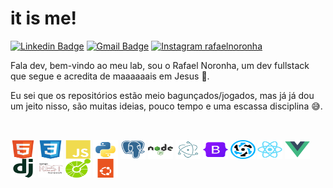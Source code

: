 # it is me!

[![Linkedin Badge](https://img.shields.io/badge/-LinkedIn-blue?style=flat-square&logo=Linkedin&logoColor=white&link=https://www.linkedin.com/in/rafael-de-souza-noronha-4390a2106/)](https://www.linkedin.com/in/rafael-de-souza-noronha-4390a2106/)
[![Gmail Badge](https://img.shields.io/badge/-Gmail-c14438?style=flat-square&logo=Gmail&logoColor=white&link=mailto:rafaelsnoronhag@gmail.com)](mailto:rafaelsnoronhag@gmail.com)
[![Instagram rafaelnoronha](https://img.shields.io/badge/Instagram-E4405F?style=flat-square&logo=instagram&logoColor=white)](https://instagram.com/rafaelsnoronha)
<!-- [![GitHub rafaelnoronha](https://img.shields.io/github/followers/rafaelnoronha?label=follow&style=social)](https://github.com/rafaelnoronha) -->

Fala dev, bem-vindo ao meu lab, sou o Rafael Noronha, um dev fullstack que segue e acredita de maaaaaais em Jesus :crown:.

Eu sei que os repositórios estão meio bagunçados/jogados, mas já já dou um jeito nisso, são muitas ideias, pouco tempo e uma escassa disciplina :sweat_smile:.

##
<div style="display: inline_block"><br>
  <img align="center" alt="Rafa-HTML" height="30" width="40" src="https://raw.githubusercontent.com/devicons/devicon/master/icons/html5/html5-original.svg">
  <img align="center" alt="Rafa-CSS" height="30" width="40" src="https://raw.githubusercontent.com/devicons/devicon/master/icons/css3/css3-original.svg">
  <img align="center" alt="Rafa-Js" height="30" width="40" src="https://raw.githubusercontent.com/devicons/devicon/master/icons/javascript/javascript-plain.svg">
  <img align="center" alt="Rafa-Python" height="30" width="40" src="https://raw.githubusercontent.com/devicons/devicon/master/icons/python/python-original.svg">
  <img align="center" alt="Rafa-Python" height="30" width="40" src="https://raw.githubusercontent.com/devicons/devicon/master/icons/postgresql/postgresql-plain.svg">
  <img align="center" alt="Rafa-Js" height="30" width="40" src="https://raw.githubusercontent.com/devicons/devicon/master/icons/nodejs/nodejs-original-wordmark.svg">
  <img align="center" alt="Rafa-CSS" height="30" width="40" src="https://raw.githubusercontent.com/devicons/devicon/master/icons/electron/electron-original.svg">
  <img align="center" alt="Rafa-CSS" height="30" width="40" src="https://raw.githubusercontent.com/devicons/devicon/master/icons/bootstrap/bootstrap-original.svg">
  <img align="center" alt="Rafa-CSS" height="30" width="40" src="https://raw.githubusercontent.com/devicons/devicon/master/icons/quasar/quasar-original.svg">
  <img align="center" alt="Rafa-React" height="30" width="40" src="https://raw.githubusercontent.com/devicons/devicon/master/icons/react/react-original.svg">
  <img align="center" alt="Rafa-VueJs" height="30" width="40" src="https://raw.githubusercontent.com/devicons/devicon/master/icons/vuejs/vuejs-original.svg">
  <img align="center" alt="Rafa-Python" height="30" width="40" src="https://raw.githubusercontent.com/devicons/devicon/master/icons/django/django-plain.svg">
  <img align="center" alt="Rafa-Python" height="30" width="40" src="https://raw.githubusercontent.com/devicons/devicon/master/icons/djangorest/djangorest-original.svg">
  <img align="center" alt="Rafa-Python" height="30" width="40" src="https://raw.githubusercontent.com/devicons/devicon/master/icons/openapi/openapi-plain.svg">
  <img align="center" alt="Rafa-Python" height="30" width="40" src="https://raw.githubusercontent.com/devicons/devicon/master/icons/ubuntu/ubuntu-original.svg">
</div>

<!--
**rafaelnoronha/rafaelnoronha** is a ✨ _special_ ✨ repository because its `README.md` (this file) appears on your GitHub profile.

Here are some ideas to get you started:

- 🔭 I’m currently working on ...
- 🌱 I’m currently learning ...
- 👯 I’m looking to collaborate on ...
- 🤔 I’m looking for help with ...
- 💬 Ask me about ...
- 📫 How to reach me: ...
- 😄 Pronouns: ...
- ⚡ Fun fact: ...
-->
